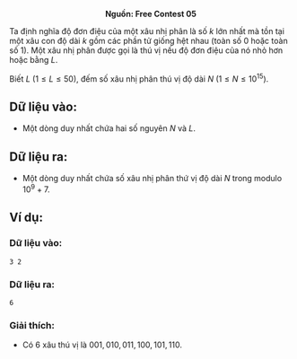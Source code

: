 **<center>Nguồn:  Free Contest 05</center>**

Ta định nghĩa độ đơn điệu của một xâu nhị phân là số $k$ lớn nhất mà tồn tại một xâu con độ dài $k$ gồm các phần tử giống hệt nhau (toàn số $0$ hoặc toàn số $1$). Một xâu nhị phân được gọi là thú vị nếu độ đơn điệu của nó nhỏ hơn hoặc bằng $L$.

Biết $L\ (1≤L≤50)$, đếm số xâu nhị phân thú vị độ dài $N\ (1≤N≤10^{15})$.

## Dữ liệu vào:
- Một dòng duy nhất chứa hai số nguyên $N$ và $L$.

## Dữ liệu ra:
- Một dòng duy nhất chứa số xâu nhị phân thứ vị độ dài $N$ trong modulo $10^9+7$.

## Ví dụ:
### Dữ liệu vào:
```
3 2
```

### Dữ liệu ra:
```
6
```

### Giải thích:
- Có $6$ xâu thú vị là $001, 010, 011, 100, 101, 110$.